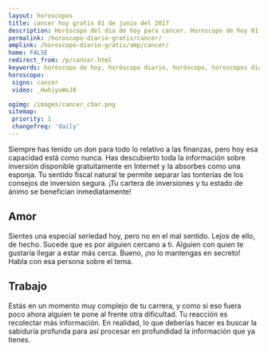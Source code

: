 ```yaml
---
layout: horoscopos
title: cancer hoy gratis 01 de junio del 2017 
description: Horóscopo del dia de hoy para cancer. Horoscopo de hoy 01 de junio del 2017. Las predicciones de amor, trabajo, vida personal gratis.
permalink: /horoscopo-diario-gratis/cancer/
amplink: /horoscopo-diario-gratis/amp/cancer/
home: FALSE
redirect_from: /p/cancer.html
keywords: horóscopo de hoy, horóscopo diario, horóscopo, horoscopos diarios gratis del dia de hoy, horóscopo diario gratis,horóscopo 2017, horóscopo esperanza gracia, horoscopo cancer hoy, horoscop, horóscopos gratis, horoscopo cancer, horoscopo cancer 2017, Tarot, Astrologia, Zodíaco, cancer, horoscopo gratis
horoscopo:
 signo: cancer
 video: _HwhiyuWoJ8

ogimg: /images/cancer_char.png
sitemap:
 priority: 1
 changefreq: 'daily'
---
```



Siempre has tenido un don para todo lo relativo a las finanzas, pero hoy esa capacidad está como nunca. Has descubierto toda la información sobre inversión disponible gratuitamente en Internet y la absorbes como una esponja. Tu sentido fiscal natural te permite separar las tonterías de los consejos de inversión segura. ¡Tu cartera de inversiones y tu estado de ánimo se benefician inmediatamente!

## Amor

Sientes una especial seriedad hoy, pero no en el mal sentido. Lejos de ello, de hecho. Sucede que es por alguien cercano a ti. Alguien con quien te gustaría llegar a estar más cerca. Bueno, ¡no lo mantengas en secreto! Habla con esa persona sobre el tema.

## Trabajo

Estás en un momento muy complejo de tu carrera, y como si eso fuera poco ahora alguien te pone al frente otra dificultad. Tu reacción es recolectar más información. En realidad, lo que deberías hacer es buscar la sabiduría profunda para así procesar en profundidad la información que ya tienes.